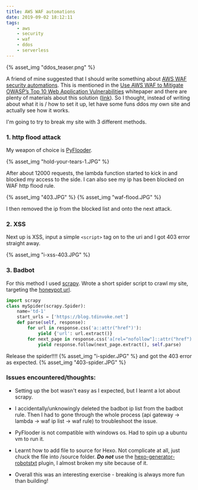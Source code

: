 ```yaml
---
title: AWS WAF automations
date: 2019-09-02 18:12:11
tags:
    - aws
    - security
    - waf
    - ddos
    - serverless
---
```

{% asset_img "ddos_teaser.png" %}

A friend of mine suggested that I should write something about [AWS WAF security automations](https://aws.amazon.com/solutions/aws-waf-security-automations/). This is mentioned in the [Use AWS WAF to Mitigate OWASP’s Top 10 Web Application Vulnerabilities](https://d0.awsstatic.com/whitepapers/Security/aws-waf-owasp.pdf) whitepaper and there are plenty of materials about this solution ([link](https://www.nclouds.com/blog/security-apps-aws-web-application-firewall/)). So I thought, instead of writing about what it is / how to set it up, let have some funs ddos my own site and actually see how it works.

I'm going to try to break my site with 3 different methods.

### 1. http flood attack

My weapon of choice is [PyFlooder](https://github.com/D4Vinci/PyFlooder).

{% asset_img "hold-your-tears-1.JPG" %}

After about 12000 requests, the lambda function started to kick in and blocked my access to the side. I can also see my ip has been blocked on WAF http flood rule.

{% asset_img "403.JPG" %} {% asset_img "waf-flood.JPG" %}

I then removed the ip from the blocked list and onto the next attack.

### 2. XSS

Next up is XSS, input a simple `<script>` tag on to the uri and I got 403 error straight away.

{% asset_img "i-xss-403.JPG" %}

### 3. Badbot

For this method I used [scrapy](https://scrapy.org/). Wrote a short spider script to crawl my site, targeting the [honeypot url](https://docs.aws.amazon.com/solutions/latest/aws-waf-security-automations/deployment.html#step3).

```python
import scrapy
class mySpider(scrapy.Spider):
    name='td-1'
    start_urls = ['https://blog.tdinvoke.net']
    def parse(self, response):
        for url in response.css('a::attr("href")'):
            yield {'url': url.extract()}
        for next_page in response.css('a[rel="nofollow"]::attr("href")'):
            yield response.follow(next_page.extract(), self.parse)
```

Release the spider!!!!
{% asset_img "i-spider.JPG" %}
and got the 403 error as expected.
{% asset_img "403-spider.JPG" %}

### Issues encountered/thoughts:

- Setting up the bot wasn't easy as I expected, but I learnt a lot about scrapy.

- I accidentally/unknowingly deleted the badbot ip list from the badbot rule. Then I had to gone through the whole process (api gateway -> lambda -> waf ip list -> waf rule) to troubleshoot the issue.

- PyFlooder is not compatible with windows os. Had to spin up a ubuntu vm to run it.

- Learnt how to add file to source for Hexo. Not complicate at all, just chuck the file into /source folder. ***Do not*** use the [hexo-generator-robotstxt](https://www.npmjs.com/package/hexo-generator-robotstxt) plugin, I almost broken my site because of it.

- Overall this was an interesting exercise - breaking is always more fun than building!
